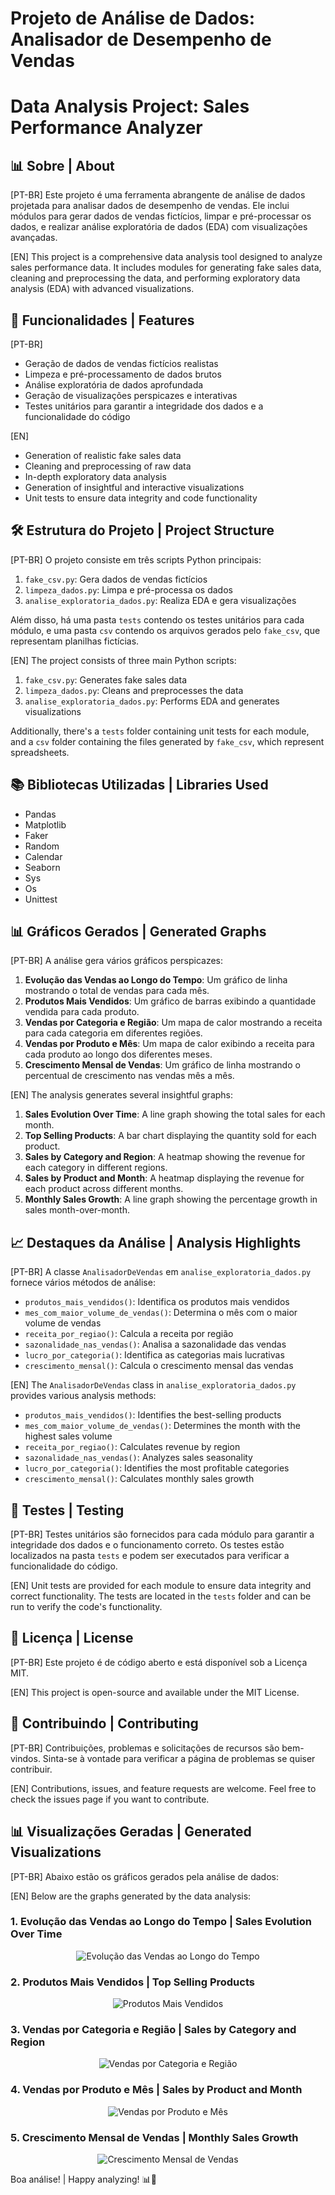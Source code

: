 # Projeto de Análise de Dados: Analisador de Desempenho de Vendas
# Data Analysis Project: Sales Performance Analyzer

## 📊 Sobre | About
[PT-BR]
Este projeto é uma ferramenta abrangente de análise de dados projetada para analisar dados de desempenho de vendas. Ele inclui módulos para gerar dados de vendas fictícios, limpar e pré-processar os dados, e realizar análise exploratória de dados (EDA) com visualizações avançadas.

[EN]
This project is a comprehensive data analysis tool designed to analyze sales performance data. It includes modules for generating fake sales data, cleaning and preprocessing the data, and performing exploratory data analysis (EDA) with advanced visualizations.

## 🌟 Funcionalidades | Features
[PT-BR]
- Geração de dados de vendas fictícios realistas
- Limpeza e pré-processamento de dados brutos
- Análise exploratória de dados aprofundada
- Geração de visualizações perspicazes e interativas
- Testes unitários para garantir a integridade dos dados e a funcionalidade do código

[EN]
- Generation of realistic fake sales data
- Cleaning and preprocessing of raw data
- In-depth exploratory data analysis
- Generation of insightful and interactive visualizations
- Unit tests to ensure data integrity and code functionality

## 🛠 Estrutura do Projeto | Project Structure
[PT-BR]
O projeto consiste em três scripts Python principais:
1. `fake_csv.py`: Gera dados de vendas fictícios
2. `limpeza_dados.py`: Limpa e pré-processa os dados
3. `analise_exploratoria_dados.py`: Realiza EDA e gera visualizações

Além disso, há uma pasta `tests` contendo os testes unitários para cada módulo, e uma pasta `csv` contendo os arquivos gerados pelo `fake_csv`, que representam planilhas fictícias. 

[EN]
The project consists of three main Python scripts:
1. `fake_csv.py`: Generates fake sales data
2. `limpeza_dados.py`: Cleans and preprocesses the data
3. `analise_exploratoria_dados.py`: Performs EDA and generates visualizations

Additionally, there's a `tests` folder containing unit tests for each module, and a `csv` folder containing the files generated by `fake_csv`, which represent spreadsheets. 

## 📚 Bibliotecas Utilizadas | Libraries Used
- Pandas
- Matplotlib
- Faker
- Random
- Calendar
- Seaborn
- Sys
- Os
- Unittest

## 📊 Gráficos Gerados | Generated Graphs
[PT-BR]
A análise gera vários gráficos perspicazes:

1. **Evolução das Vendas ao Longo do Tempo**: Um gráfico de linha mostrando o total de vendas para cada mês.
2. **Produtos Mais Vendidos**: Um gráfico de barras exibindo a quantidade vendida para cada produto.
3. **Vendas por Categoria e Região**: Um mapa de calor mostrando a receita para cada categoria em diferentes regiões.
4. **Vendas por Produto e Mês**: Um mapa de calor exibindo a receita para cada produto ao longo dos diferentes meses.
5. **Crescimento Mensal de Vendas**: Um gráfico de linha mostrando o percentual de crescimento nas vendas mês a mês.

[EN]
The analysis generates several insightful graphs:

1. **Sales Evolution Over Time**: A line graph showing the total sales for each month.
2. **Top Selling Products**: A bar chart displaying the quantity sold for each product.
3. **Sales by Category and Region**: A heatmap showing the revenue for each category in different regions.
4. **Sales by Product and Month**: A heatmap displaying the revenue for each product across different months.
5. **Monthly Sales Growth**: A line graph showing the percentage growth in sales month-over-month.

## 📈 Destaques da Análise | Analysis Highlights
[PT-BR]
A classe `AnalisadorDeVendas` em `analise_exploratoria_dados.py` fornece vários métodos de análise:

- `produtos_mais_vendidos()`: Identifica os produtos mais vendidos
- `mes_com_maior_volume_de_vendas()`: Determina o mês com o maior volume de vendas
- `receita_por_regiao()`: Calcula a receita por região
- `sazonalidade_nas_vendas()`: Analisa a sazonalidade das vendas
- `lucro_por_categoria()`: Identifica as categorias mais lucrativas
- `crescimento_mensal()`: Calcula o crescimento mensal das vendas

[EN]
The `AnalisadorDeVendas` class in `analise_exploratoria_dados.py` provides various analysis methods:

- `produtos_mais_vendidos()`: Identifies the best-selling products
- `mes_com_maior_volume_de_vendas()`: Determines the month with the highest sales volume
- `receita_por_regiao()`: Calculates revenue by region
- `sazonalidade_nas_vendas()`: Analyzes sales seasonality
- `lucro_por_categoria()`: Identifies the most profitable categories
- `crescimento_mensal()`: Calculates monthly sales growth

## 🧪 Testes | Testing
[PT-BR]
Testes unitários são fornecidos para cada módulo para garantir a integridade dos dados e o funcionamento correto. Os testes estão localizados na pasta `tests` e podem ser executados para verificar a funcionalidade do código.

[EN]
Unit tests are provided for each module to ensure data integrity and correct functionality. The tests are located in the `tests` folder and can be run to verify the code's functionality.

## 📄 Licença | License
[PT-BR]
Este projeto é de código aberto e está disponível sob a Licença MIT.

[EN]
This project is open-source and available under the MIT License.

## 🤝 Contribuindo | Contributing
[PT-BR]
Contribuições, problemas e solicitações de recursos são bem-vindos. Sinta-se à vontade para verificar a página de problemas se quiser contribuir.

[EN]
Contributions, issues, and feature requests are welcome. Feel free to check the issues page if you want to contribute.

## 📊 Visualizações Geradas | Generated Visualizations

[PT-BR]
Abaixo estão os gráficos gerados pela análise de dados:

[EN]
Below are the graphs generated by the data analysis:

### 1. Evolução das Vendas ao Longo do Tempo | Sales Evolution Over Time

<p align="center">
  <img src="img/Evolução de Vendas ao Longo do Tempo.png" alt="Evolução das Vendas ao Longo do Tempo">
</p>

### 2. Produtos Mais Vendidos | Top Selling Products

<p align="center">
  <img src="img/Produtos Mais Vendidos.png" alt="Produtos Mais Vendidos">
</p>

### 3. Vendas por Categoria e Região | Sales by Category and Region

<p align="center">
  <img src="img/Vendas por Categoria e Região.png" alt="Vendas por Categoria e Região">
</p>

### 4. Vendas por Produto e Mês | Sales by Product and Month

<p align="center">
  <img src="img/Vendas por Produto e Mês.png" alt="Vendas por Produto e Mês">
</p>

### 5. Crescimento Mensal de Vendas | Monthly Sales Growth

<p align="center">
  <img src="img/Crescimento Mensal.png" alt="Crescimento Mensal de Vendas">
</p>

Boa análise! | Happy analyzing! 📊🚀